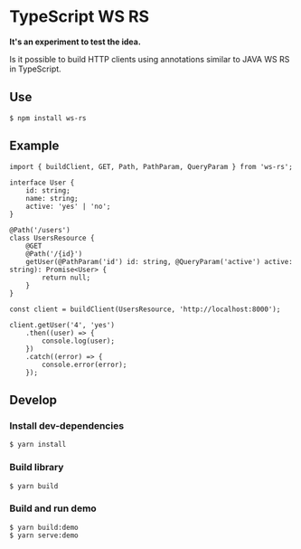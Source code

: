 # TypeScript WS RS
 
**It's an experiment to test the idea.**
 
Is it possible to build HTTP clients using annotations similar to JAVA WS RS in TypeScript.

## Use

	$ npm install ws-rs
	
## Example

	import { buildClient, GET, Path, PathParam, QueryParam } from 'ws-rs';
    
    interface User {
        id: string;
        name: string;
        active: 'yes' | 'no';
    }
    
    @Path('/users')
    class UsersResource {
        @GET
        @Path('/{id}')
        getUser(@PathParam('id') id: string, @QueryParam('active') active: string): Promise<User> {
            return null;
        }
    }
    
    const client = buildClient(UsersResource, 'http://localhost:8000');
    
    client.getUser('4', 'yes')
        .then((user) => {
            console.log(user);
        })
        .catch((error) => {
            console.error(error);
        });
	
## Develop
 
### Install dev-dependencies

    $ yarn install
    
### Build library

	$ yarn build
	
### Build and run demo

	$ yarn build:demo
	$ yarn serve:demo
